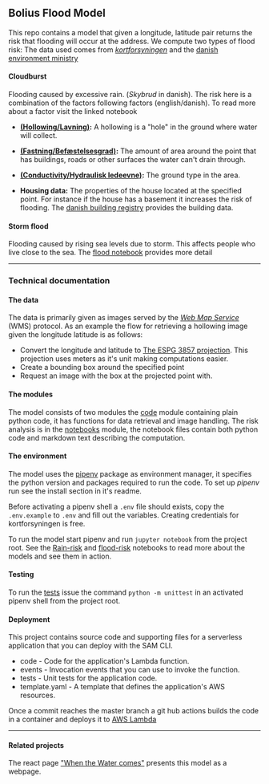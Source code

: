 ## Bolius Flood Model

This repo contains a model that given a longitude, latitude pair returns the
risk that flooding will occur at the address. We compute two types of flood risk:
The data used comes from [_kortforsyningen_][kortforsyningen] and the [danish environment ministry][miljoegis]

#### Cloudburst

Flooding caused by excessive rain. (_Skybrud_ in danish). The
risk here is a combination of the factors following factors (english/danish).
To read more about a factor visit the linked notebook

-   **[(Hollowing/Lavning)][hollowingnotebook]:** A hollowing is a "hole" in the
    ground where water will collect.

-   **[(Fastning/Befæstelsesgrad)][fastningnotebook]:** The amount of area
    around the point that has buildings, roads or other surfaces the water can't
    drain through.

-   **[(Conductivity/Hydraulisk ledeevne)][conductivitynotebook]:** The ground
    type in the area.


-   **Housing data:** The properties of the house located at the specified
    point. For instance if the house has a basement it increases the risk of
    flooding. The [danish building registry][bbr] provides the building data.

#### Storm flood

Flooding caused by rising sea levels due to storm. This affects people who live
close to the sea. The [flood notebook][floodnotebook] provides more detail

* * *

### Technical documentation

#### The data

The data is primarily given as images served by the [_Web Map Service_][wms]
(WMS) protocol. As an example the flow for retrieving a hollowing image given
the longitude latitude is as follows:

-   Convert the longitude and latitude to [The ESPG 3857 projection][espg]. This
    projection uses meters as it's unit making computations easier.
-   Create a bounding box around the specified point
-   Request an image with the box at the projected point with.

#### The modules

The model consists of two modules the [code](./code) module containing plain
python code, it has functions for data retrieval and image handling.
The risk analysis is in the [notebooks](./notebooks) module, the notebook files
contain both python code and markdown text describing the computation.

#### The environment

The model uses the [pipenv][pipenv] package as environment manager, it specifies
the python version and packages required to run the code. To set up _pipenv_ run
see the install section in it's readme.

Before activating a pipenv shell a `.env` file should exists, copy the
`.env.example` to `.env` and fill out the variables. Creating credentials for
kortforsyningen is free.

To run the model start pipenv and run `jupyter notebook` from the project root.
See the [Rain-risk][rainnotebook] and [flood-risk][floodnotebook] notebooks to
read more about the models and see them in action.

#### Testing

To run the [tests](./tests) issue the command `python -m unittest` in an activated
pipenv shell from the project root.

#### Deployment

This project contains source code and supporting files for a serverless
application that you can deploy with the SAM CLI.

-   code - Code for the application's Lambda function.
-   events - Invocation events that you can use to invoke the function.
-   tests - Unit tests for the application code.
-   template.yaml - A template that defines the application's AWS resources.

Once a commit reaches the master branch a git hub actions builds the code in a
container and deploys it to [AWS Lambda][lambda]

* * *

#### Related projects

The react page ["When the Water comes"](https://github.com/bolius/water_comes)
presents this model as a webpage.

<!-- Links -->

[kortforsyningen]: https://download.kortforsyningen.dk/content/geodataprodukter

[miljoegis]: https://www.klimatilpasning.dk/kommuner/kortlaegning/data-til-kortlaegning/

[hollowingnotebook]: ./notebooks/hollowing.ipynb

[fastningnotebook]: ./notebooks/fastning.ipynb

[conductivitynotebook]: ./notebooks/conductivity.ipynb

[floodnotebook]: ./notebooks/flood.ipynb

[rainnotebook]: ./notebooks/rain.ipynb

[bbr]: https://bbr.dk/forside

[wms]: https://en.wikipedia.org/wiki/Web_Map_Service

[espg]: https://epsg.io/3857

[lambda]: https://aws.amazon.com/lambda/

[pipenv]: https://github.com/pypa/pipenv
